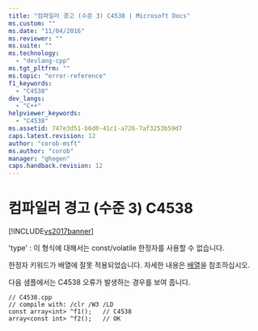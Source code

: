 ```yaml
---
title: "컴파일러 경고 (수준 3) C4538 | Microsoft Docs"
ms.custom: ""
ms.date: "11/04/2016"
ms.reviewer: ""
ms.suite: ""
ms.technology: 
  - "devlang-cpp"
ms.tgt_pltfrm: ""
ms.topic: "error-reference"
f1_keywords: 
  - "C4538"
dev_langs: 
  - "C++"
helpviewer_keywords: 
  - "C4538"
ms.assetid: 747e3d51-b6d0-41c1-a726-7af3253b59d7
caps.latest.revision: 12
author: "corob-msft"
ms.author: "corob"
manager: "ghogen"
caps.handback.revision: 12
---
```

# 컴파일러 경고 (수준 3) C4538
[!INCLUDE[vs2017banner](../../assembler/inline/includes/vs2017banner.md)]

'type' : 이 형식에 대해서는 const\/volatile 한정자를 사용할 수 없습니다.  
  
 한정자 키워드가 배열에 잘못 적용되었습니다.  자세한 내용은 [배열](../../windows/arrays-cpp-component-extensions.md)을 참조하십시오.  
  
 다음 샘플에서는 C4538 오류가 발생하는 경우를 보여 줍니다.  
  
```  
// C4538.cpp  
// compile with: /clr /W3 /LD  
const array<int> ^f1();   // C4538  
array<const int> ^f2();   // OK  
```
